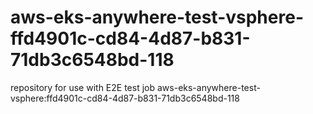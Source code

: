# aws-eks-anywhere-test-vsphere-ffd4901c-cd84-4d87-b831-71db3c6548bd-118
repository for use with E2E test job aws-eks-anywhere-test-vsphere:ffd4901c-cd84-4d87-b831-71db3c6548bd-118
